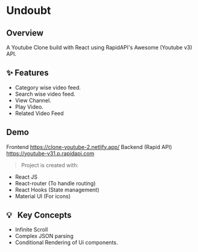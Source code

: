 # Undoubt

## Overview

A Youtube Clone build with React using RapidAPI's Awesome (Youtube v3) API.

## ✨ Features

- Category wise video feed.
- Search wise video feed.
- View Channel.
- Play Video.
- Related Video Feed

## Demo

Frontend https://clone-youtube-2.netlify.app/
Backend (Rapid API) https://youtube-v31.p.rapidapi.com

> Project is created with:

- React JS
- React-router (To handle routing)
- React Hooks (State management)
- Material UI (For icons)

## 💡 &nbsp; Key Concepts

- Infinite Scroll
- Complex JSON parsing
- Conditional Rendering of Ui components.
